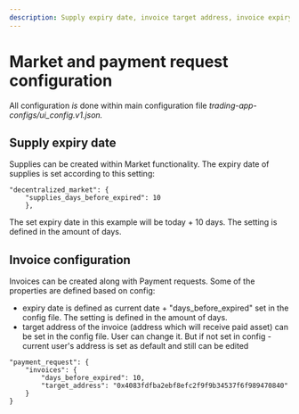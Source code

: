```yaml
---
description: Supply expiry date, invoice target address, invoice expiry date
---
```


# Market and payment request configuration

All configuration _is_ done within main configuration file _trading-app-configs/ui\_config.v1.json._

## Supply expiry date

Supplies can be created within Market functionality. The expiry date of supplies is set according to this setting:

```
"decentralized_market": {
    "supplies_days_before_expired": 10
    },
```

The set expiry date in this example will be today + 10 days. The setting is defined in the amount of days.

## Invoice configuration

Invoices can be created along with Payment requests. Some of the properties are defined based on config:&#x20;

* expiry date is defined as current date + "days\_before\_expired" set in the config file. The setting is defined in the amount of days.
* target address of the invoice (address which will receive paid asset) can be set in the config file. User can change it. But if not set in config - current user's address is set as default and still can be edited

```
"payment_request": {
	"invoices": {
		"days_before_expired": 10,
		"target_address": "0x4083fdfba2ebf8efc2f9f9b34537f6f989470840"
	}
}
```
